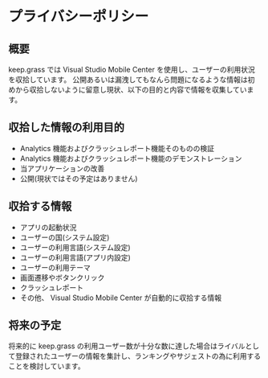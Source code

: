 # プライバシーポリシー

## 概要

keep.grass では Visual Studio Mobile Center を使用し、ユーザーの利用状況を収拾しています。
公開あるいは漏洩してもなんら問題になるような情報は初めから収拾しないように留意し現状、以下の目的と内容で情報を収集しています。

## 収拾した情報の利用目的

- Analytics 機能およびクラッシュレポート機能そのものの検証
- Analytics 機能およびクラッシュレポート機能のデモンストレーション
- 当アプリケーションの改善
- 公開(現状ではその予定はありません)

## 収拾する情報

- アプリの起動状況
- ユーザーの国(システム設定)
- ユーザーの利用言語(システム設定)
- ユーザーの利用言語(アプリ内設定)
- ユーザーの利用テーマ
- 画面遷移やボタンクリック
- クラッシュレポート
- その他、 Visual Studio Mobile Center が自動的に収拾する情報

## 将来の予定

将来的に keep.grass の利用ユーザー数が十分な数に達した場合はライバルとして登録されたユーザーの情報を集計し、ランキングやサジェストの為に利用することを検討しています。
